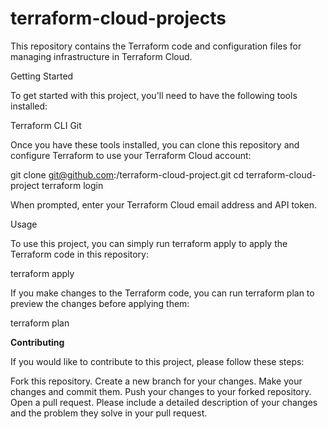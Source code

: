 # terraform-cloud-projects
This repository contains the Terraform code and configuration files for managing infrastructure in Terraform Cloud.

Getting Started

To get started with this project, you'll need to have the following tools installed:

Terraform CLI
Git


Once you have these tools installed, you can clone this repository and configure Terraform to use your Terraform Cloud account:


git clone git@github.com:<your-username>/terraform-cloud-project.git
cd terraform-cloud-project
terraform login


When prompted, enter your Terraform Cloud email address and API token.


Usage

To use this project, you can simply run terraform apply to apply the Terraform code in this repository:


terraform apply


If you make changes to the Terraform code, you can run terraform plan to preview the changes before applying them:

terraform plan


**Contributing**

If you would like to contribute to this project, please follow these steps:

Fork this repository.
Create a new branch for your changes.
Make your changes and commit them.
Push your changes to your forked repository.
Open a pull request.
Please include a detailed description of your changes and the problem they solve in your pull request.
